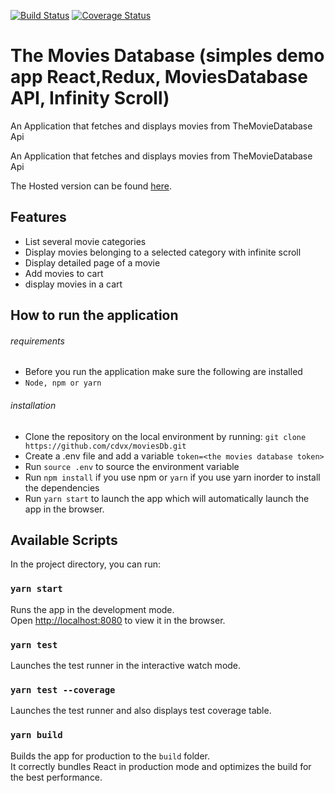 [![Build Status](https://travis-ci.org/cdvx/moviesDb.svg?branch=master)](https://travis-ci.org/cdvx/moviesDb)
[![Coverage Status](https://coveralls.io/repos/github/wycliffkas/MoviesDatabase/badge.svg?branch=master)](https://coveralls.io/github/wycliffkas/MoviesDatabase?branch=master)

# The Movies Database (simples demo app React,Redux, MoviesDatabase API, Infinity Scroll)

An Application that fetches and displays movies from TheMovieDatabase Api

An Application that fetches and displays movies from TheMovieDatabase Api

The Hosted version can be found [here]().

## Features

- List several movie categories
- Display movies belonging to a selected category with infinite scroll
- Display detailed page of a movie
- Add movies to cart
- display movies in a cart


## How to run the application

###### requirements
 - Before you run the application make sure the following are installed
  - `Node, npm or yarn`

  
###### installation

- Clone the repository on the local environment by running:
  `git clone https://github.com/cdvx/moviesDb.git`
- Create a .env file and add a variable `token=<the movies database token>`
- Run `source .env` to source the environment variable
- Run `npm install` if you use npm or `yarn` if you use yarn inorder to install the dependencies
- Run `yarn start` to launch the app which will automatically launch the app in the browser.

## Available Scripts

In the project directory, you can run:

### `yarn start`

Runs the app in the development mode.<br />
Open [http://localhost:8080](http://localhost:8080) to view it in the browser.

### `yarn test`

Launches the test runner in the interactive watch mode.

### `yarn test --coverage`

Launches the test runner and also displays test coverage table.

### `yarn build`

Builds the app for production to the `build` folder.<br />
It correctly bundles React in production mode and optimizes the build for the best performance.
